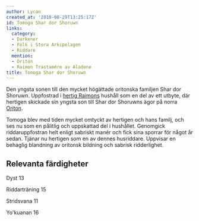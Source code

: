 ```yaml
---
author: Lycan
created_at: '2010-08-29T13:25:17Z'
id: Tomoga Shar dor Shoruwn
links:
  category:
  - Darkener
  - Folk i Stora Arkipelagen
  - Riddare
  mention:
  - Oriton
  - Raimon Trastamére av Aladene
title: Tomoga Shar dor Shoruwn
---
```


Den yngsta sonen till den mycket högättade oritonska familjen Shar dor Shoruwn. Uppfostrad i [hertig
Raimons] hushåll som en del av ett utbyte, där hertigen skickade sin yngsta son till Shar dor
Shoruwns ägor på norra [Oriton].

Tomoga blev med tiden mycket omtyckt av hertigen och hans familj, och ses nu som en pålitlig och
uppskattad del i hushållet. Genomgick riddaruppfostran helt enligt sabriskt manér och fick sina
sporrar för något år sedan. Tjänar nu hertigen som en av dennes husriddare. Uppvisar en behaglig
blandning av oritonsk bildning och sabrisk ridderlighet.

Relevanta färdigheter 
---------------------

Dyst 13

Riddarträning 15

Stridsvana 11

Yo'kuanan 16

  [hertig Raimons]: Raimon_Trastamére_av_Aladene
  [Oriton]: Oriton
